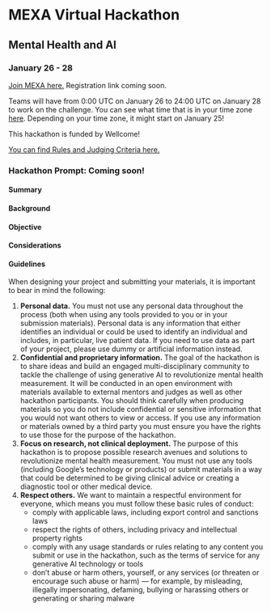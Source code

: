 # MEXA Virtual Hackathon 


## Mental Health and AI 

### January 26 - 28 
[Join MEXA here.](https://mexa.app/) Registration link coming soon.  

Teams will have from 0:00 UTC on January 26 to 24:00 UTC on January 28 to work on the challenge. You can see what time that is in your time zone [here](https://www.worldtimebuddy.com/). Depending on your time zone, it might start on January 25! 

This hackathon is funded by Wellcome!

[You can find Rules and Judging Criteria here.](https://github.com/neuromatch/mexa-hack/blob/main/rules.md) 

### Hackathon Prompt: Coming soon! 

#### Summary


#### Background


#### Objective


#### Considerations


#### Guidelines
When designing your project and submitting your materials, it is important to bear in mind the following:

1. **Personal data.** You must not use any personal data throughout the process (both when using any tools provided to you or in your submission materials). Personal data is any information that either identifies an individual or could be used to identify an individual and includes, in particular, live patient data. If you need to use data as part of your project, please use dummy or artificial information instead. 
2. **Confidential and proprietary information.** The goal of the hackathon is to share ideas and build an engaged multi-disciplinary community to tackle the challenge of using generative AI to revolutionize mental health measurement. It will be conducted in an open environment with materials available to external mentors and judges as well as other hackathon participants. You should think carefully when producing materials so you do not include confidential or sensitive information that you would not want others to view or access. If you use any information or materials owned by a third party you must ensure you have the rights to use those for the purpose of the hackathon.
3. **Focus on research, not clinical deployment.** The purpose of this hackathon is to propose possible research avenues and solutions to revolutionize mental health measurement. You must not use any tools (including Google’s technology or products) or submit materials in a way that could be determined to be giving clinical advice or creating a diagnostic tool or other medical device. 
4. **Respect others.** We want to maintain a respectful environment for everyone, which means you must follow these basic rules of conduct:
    - comply with applicable laws, including export control and sanctions laws
    - respect the rights of others, including privacy and intellectual property rights 
    - comply with any usage standards or rules relating to any content you submit or use in the hackathon, such as the terms of service for any generative AI technology or tools
    - don’t abuse or harm others, yourself, or any services (or threaten or encourage such abuse or harm) — for example, by misleading, illegally impersonating, defaming, bullying or harassing others or generating or sharing malware 
